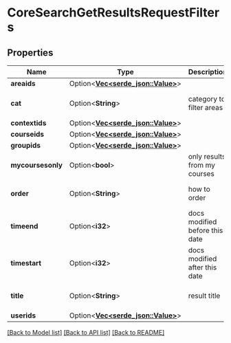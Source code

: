 # CoreSearchGetResultsRequestFilters

## Properties

Name | Type | Description | Notes
------------ | ------------- | ------------- | -------------
**areaids** | Option<[**Vec<serde_json::Value>**](serde_json::Value.md)> |  | [optional]
**cat** | Option<**String**> | category to filter areas | [optional][default to ]
**contextids** | Option<[**Vec<serde_json::Value>**](serde_json::Value.md)> |  | [optional]
**courseids** | Option<[**Vec<serde_json::Value>**](serde_json::Value.md)> |  | [optional]
**groupids** | Option<[**Vec<serde_json::Value>**](serde_json::Value.md)> |  | [optional]
**mycoursesonly** | Option<**bool**> | only results from my courses | [optional][default to false]
**order** | Option<**String**> | how to order | [optional][default to ]
**timeend** | Option<**i32**> | docs modified before this date | [optional][default to 0]
**timestart** | Option<**i32**> | docs modified after this date | [optional][default to 0]
**title** | Option<**String**> | result title | [optional][default to null]
**userids** | Option<[**Vec<serde_json::Value>**](serde_json::Value.md)> |  | [optional]

[[Back to Model list]](../README.md#documentation-for-models) [[Back to API list]](../README.md#documentation-for-api-endpoints) [[Back to README]](../README.md)


